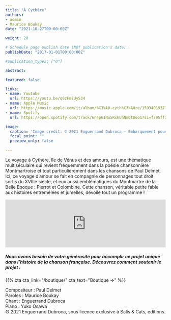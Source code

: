 ```yaml
---
title: "À Cythère"
authors:
- admin
- Maurice Boukay
date: "2021-10-27T00:00:00Z"

weight: 20

# Schedule page publish date (NOT publication's date).
publishDate: "2017-01-01T00:00:00Z"

#publication_types: ["0"]

abstract: 

featured: false

links:
- name: Youtube
  url: https://youtu.be/q0zFm7UyS34
- name: Apple Music
  url: https://music.apple.com/it/album/%C3%A0-cyth%C3%A8re/1593401937?i=1593402159&l=en
- name: Spotify
  url: https://open.spotify.com/track/6n4p61Nu5RxkUhNm0tDoo1?si=f795ff30c2c24334

image:
  caption: 'Image credit: © 2021 Enguerrand Dubroca – Embarquement pour Cythère, éditions Bergeret / Collection E. Dubroca'
  focal_point: ""
  preview_only: false

---
```


Le voyage à Cythère, île de Vénus et des amours, est une thématique multiséculaire qui revient fréquemment dans la poésie chansonnière Montmartroise et tout particulièrement dans les chansons de Paul Delmet. Ici, ce voyage d’amour se fait en compagnie de personnages tout droit sortis du XVIIIe siècle, et eux aussi emblématiques du Montmartre de la Belle Epoque : Pierrot et Colombine. Cette chanson, véritable petite fable aux histoires entremêlées et jumelles, dévoile tout un programme !

<iframe allow="autoplay *; encrypted-media *;" frameborder="0" height="150" style="width:100%;max-width:720px;overflow:hidden;background:transparent;" sandbox="allow-forms allow-popups allow-same-origin allow-scripts allow-storage-access-by-user-activation allow-top-navigation-by-user-activation" src="https://embed.music.apple.com/it/album/%C3%A0-cyth%C3%A8re/1593401937?i=1593402159&l=en"></iframe>

##### Nous avons besoin de votre générosité pour accomplir ce projet unique dans l’histoire de la chanson française. Découvrez comment soutenir le projet :
{{% cta cta_link="/boutique/" cta_text="Boutique →" %}}

<p>Compositeur : Paul Delmet <br>
Paroles : Maurice Boukay<br>
Chant : Enguerrand Dubroca<br>
Piano : Yuko Osawa<br>
℗ 2021 Enguerrand Dubroca, sous licence exclusive à Salis & Cats, editions.</p>


